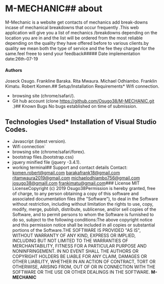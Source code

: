 # M-MECHANIC## about
M-Mechanic is a website get contacts of mechanics add break-downs incase of mechanical breakdowns that occur frequently .This web application will give you a list of mechanics /breakdowns depending on the location you are in and the list will be ordered from the most reliable  depending on the quality they have offered before to various clients.by quality we mean both the type of service and the fee they charged for the same.feel freee to send your feedback##### Date
   implementation date:26th-07-19
#### Authors
Joseck Osugo.
Frankline Baraka.
Rita Mwaura.
Michael Odhiambo.
Franklin Kimatu.
Robert Komen.## Setup/Installation Requirements* Wifi connection.
* browsing site (chrome/safari/).
* Git hub account (clone https://github.com/Osugo38/M-MECHANIC.git .)## Known Bugs
No bugs established on time of submission.
## Technologies Used* Installation of Visual Studio Codes.
* Javascript (latest version).
* Wifi connection`
* browsing site (chrome/safari/forex).
* bootstrap files.(bootstrap.css)
* jquery minified file (jquery -3.4.1).
* working terminal## Support and contact details
Contact:  komen.robert@gmail.com
 barakafrank18@gmail.com
 ritamwaura2019@gmail.com
 michaelodhiambo756@gmail.com
 josugo38@gmaill.com
 frankimatu@gmail.com### License
MIT LicenseCopyright (c) 2019 Osugo38Permission is hereby granted, free of charge, to any person obtaining a copy
of this software and associated documentation files (the "Software"), to deal
in the Software without restriction, including without limitation the rights
to use, copy, modify, merge, publish, distribute, sublicense, and/or sell
copies of the Software, and to permit persons to whom the Software is
furnished to do so, subject to the following conditions:The above copyright notice and this permission notice shall be included in all
copies or substantial portions of the Software.THE SOFTWARE IS PROVIDED "AS IS", WITHOUT WARRANTY OF ANY KIND, EXPRESS OR
IMPLIED, INCLUDING BUT NOT LIMITED TO THE WARRANTIES OF MERCHANTABILITY,
FITNESS FOR A PARTICULAR PURPOSE AND NONINFRINGEMENT. IN NO EVENT SHALL THE
AUTHORS OR COPYRIGHT HOLDERS BE LIABLE FOR ANY CLAIM, DAMAGES OR OTHER
LIABILITY, WHETHER IN AN ACTION OF CONTRACT, TORT OR OTHERWISE, ARISING FROM,
OUT OF OR IN CONNECTION WITH THE SOFTWARE OR THE USE OR OTHER DEALINGS IN THE
SOFTWARE.
**M-MECHANIC**
